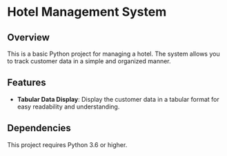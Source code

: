 # Hotel Management System

## Overview
This is a basic Python project for managing a hotel. The system allows you to track customer data in a simple and organized manner.

## Features
- **Tabular Data Display**: Display the customer data in a tabular format for easy readability and understanding.

## Dependencies
This project requires Python 3.6 or higher.

